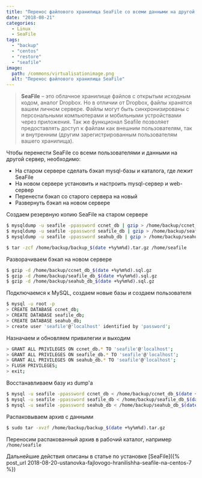 ```yaml
---
title: "Перенос файлового хранилища SeaFile со всеми данными на другой сервер"
date: "2018-08-21"
categories: 
  - Linux
  - SeaFile
tags: 
  - "backup"
  - "centos"
  - "restore"
  - "seafile"
image:
  path: /commons/virtualisationimage.png
  alt: "Перенос файлового хранилища SeaFile"
---
```


> **SeaFile** – это облачное хранилище файлов с открытым исходным кодом, аналог Dropbox. Но в отличии от Dropbox, файлы хранятся вашем личном сервере. Файлы могут быть синхронизированы с персональными компьютерами и мобильными устройствами через приложения. Так же функционал Seafile позволяет предоставлять доступ к файлам как внешним пользователям, так и внутренним (другим зарегистрированным пользователям вашего хранилища).

Чтобы перенести SeaFile со всеми пользователями и данными на другой сервер, необходимо:

- На старом сервере сделать бэкап mysql-базы и каталога, где лежит SeaFile
- На новом сервере установить и настроить mysql-сервер и web-сервер
- Перенести бэкап со старого сервера на новый
- Развернуть бэкап на новом сервере

Создаем резервную копию SeaFile на старом сервере

```sh
$ mysqldump -u seafile -ppassword ccnet_db | gzip > /home/backup/ccnet_db_$(date +%y%m%d).sql.gz
$ mysqldump -u seafile -ppassword seafile_db | gzip > /home/backup/seafile_db_$(date +%y%m%d).sql.gz
$ mysqldump -u seafile -ppassword seahub_db | gzip > /home/backup/seahub_db_$(date +%y%m%d).sql.gz

$ tar -zcf /home/backup/backup_$(date +%y%m%d).tar.gz /home/seafile
```

Разворачиваем бэкап на новом сервере

```sh
$ gzip -d /home/backup/ccnet_db_$(date +%y%m%d).sql.gz
$ gzip -d /home/backup/seafile_db_$(date +%y%m%d).sql.gz
$ gzip -d /home/backup/seahub_db_$(date +%y%m%d).sql.gz
```

Подключаемся к MySQL, создаем новые базы и создаем пользователя

```sh
$ mysql -u root -p
> CREATE DATABASE ccnet_db;
> CREATE DATABASE seafile_db;
> CREATE DATABASE seahub_db;
> create user 'seafile'@'localhost' identified by 'password';
```

Назначаем и обновляем привилегии и выходим

```sh
> GRANT ALL PRIVILEGES ON ccnet_db.* TO 'seafile'@'localhost';
> GRANT ALL PRIVILEGES ON seafile_db.* TO 'seafile'@'localhost';
> GRANT ALL PRIVILEGES ON seahub_db.* TO 'seafile'@'localhost';
> FLUSH PRIVILEGES;
> exit;
```

Восстанавливаем базу из dump'а

```sh
$ mysql -u seafile -ppassword ccnet_db < /home/backup/ccnet_db_$(date +%y%m%d).sql
$ mysql -u seafile -ppassword seafile_db < /home/backup/seafile_db_$(date +%y%m%d).sql
$ mysql -u seafile -ppassword seahub_db < /home/backup/seahub_db_$(date +%y%m%d).sql
```

Распаковываем архив с данными

```sh
$ sudo tar -xvzf /home/backup/backup_$(date +%y%m%d).tar.gz
```
Переносим распакованный архив в рабочий каталог, например `/home/seafile`

Дальнейшие действия описаны в статье по установке [SeaFile]({% post_url 2018-08-20-ustanovka-fajlovogo-hranilishha-seafile-na-centos-7 %})